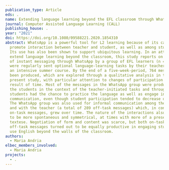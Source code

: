 ```yaml
---
publication_type: Article
eds: .
name: Extending language learning beyond the EFL classroom through WhatsApp
journal: Computer Assisted Language Learning (CALL)
publishing_house: .
year: "2021"
doi: https://doi.org/10.1080/09588221.2020.1854310
abstract: WhatsApp is a powerful tool for L2 learning because of its capacity to
  promote interaction between teacher and student, as well as among students.
  Its use has also been shown to support ubiquitous learning. In an attempt to
  extend language learning beyond the classroom, this study reports on the use
  of instant messaging through WhatsApp by a group of EFL learners (n = 23) who
  were regularly sent optional language-learning tasks by their teacher during
  an intensive summer course. By the end of a five-week-period, 764 messages had
  been produced, which are explored through a qualitative analysis in the
  present study, with particular attention to changes of participation as a
  result of time. Most of the messages in the WhatsApp group were produced by
  the students in the context of the teacher-initiated tasks and through them
  students had the chance to practice the language as well as engage in real
  communication, even though student participation tended to decrease over time.
  The WhatsApp group was also used for informal communication among the students
  and with the teacher (a total of 289 off-task messages) which, in contrast to
  on-task messages, grew over time. The nature of the interactions also tended
  to be more spontaneous and symmetrical, at times with more of a presence of
  textese. Negotiation of form and content was scarce, but both on-task and
  off-task messages turned out to be equally productive in engaging students to
  use English beyond the walls of the classroom.
authors:
  - Maria Andria
elbec_members_involved:
  - Maria Andria
projects:
  - .
---
```

